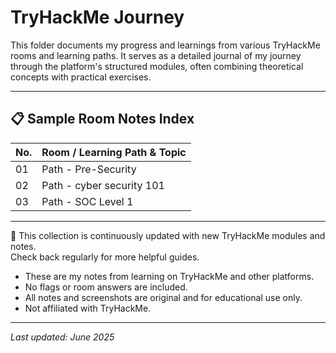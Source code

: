 # TryHackMe Journey

This folder documents my progress and learnings from various TryHackMe rooms and learning paths. It serves as a detailed journal of my journey through the platform's structured modules, often combining theoretical concepts with practical exercises.

---

## 📋 Sample Room Notes Index

| No. | Room / Learning Path & Topic                               |
|-----|------------------------------------------------------------|
| 01  | Path - Pre-Security                                        |
| 02  | Path - cyber security 101                                  |
| 03  | Path - SOC Level 1                                         |

---

📝 This collection is continuously updated with new TryHackMe modules and notes.   
Check back regularly for more helpful guides.

- These are my notes from learning on TryHackMe and other platforms.
- No flags or room answers are included.
- All notes and screenshots are original and for educational use only.
- Not affiliated with TryHackMe.
---

_Last updated: June 2025_